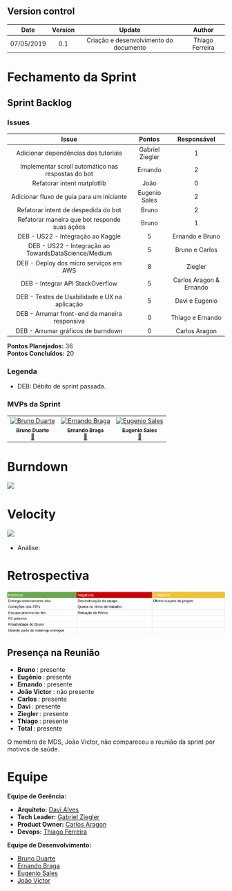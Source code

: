 ## Version control

|Date|Version|Update|Author|
|:--:|:----:|:-------:|:---:|
| 07/05/2019 |0.1|Criação e desenvolvimento do documento|Thiago Ferreira|

# Fechamento da Sprint

## Sprint Backlog

### Issues
|Issue|Pontos|Responsável|
|:---:|:----:|:---------:|
|Adicionar dependências dos tutoriais|Gabriel Ziegler|1|Não Entregue|
|Implementar scroll automático nas respostas do bot|Ernando|2|Não Entregue|
|Refatorar intent matplotlib|João|0|Entregue|
|Adicionar fluxo de guia para um iniciante|Eugenio Sales|2|Entregue|
|Refatorar intent de despedida do bot|Bruno|2|Entregue|
|Refatorar maneira que bot responde suas ações|Bruno|1|Entregue|
| DEB - US22 - Integração ao Kaggle| 5 | Ernando e Bruno|Não Entregue|
| DEB - US22 - Integração ao TowardsDataScience/Medium | 5 |Bruno e Carlos|Entregue|
| DEB - Deploy dos micro serviços em AWS | 8 | Ziegler |Não Entregue|
| DEB - Integrar API StackOverflow | 5 | Carlos Aragon & Ernando |Entregue|
| DEB - Testes de Usabilidade e UX na aplicação|5|Davi e Eugenio|Entregue|
| DEB - Arrumar front-end de maneira responsiva|0|Thiago e Ernando|Não Entregue|
| DEB - Arrumar gráficos de burndown|0|Carlos Aragon|Não Entregue|

**Pontos Planejados:** 36 <br>
**Pontos Concluídos:** 20 <br>

### Legenda

- DEB: Débito de sprint passada.

### MVPs da Sprint

<table>
  </tr>
  <td align="center">
    <a href="https://github.com/Mexazonic">
      <img src="https://images.zenhubusercontent.com/59d66de5b0222d5de47a6fd4/a786015d-f914-4dc5-9735-f9c555d1a85b" height="100px" width="100px;" alt="Bruno Duarte"/><br /><sub><b>Bruno Duarte</b></sub></a><br /><a href="https://github.com/fga-eps-mds/2019.1-PyLearner/commits?author=Mexazonic" title="MVP">📖
    </a>
  </td>
  <td align="center">
    <a href="https://github.com/ZarathosDeath">
      <img src="https://images.zenhubusercontent.com/59d66de5b0222d5de47a6fd4/6fb6e6cf-49a0-4a28-8f98-aa6286cb95f3" height="100px" width="100px;" alt="Ernando Braga"/><br /><sub><b>Ernando Braga</b></sub></a><br /><a href="https://github.com/fga-eps-mds/2019.1-PyLearner/commits?author=ZarathosDeath" title="MVP">📖
    </a>
  </td>
  <td align="center"><a href="https://github.com/EugenioSales"><img src="https://avatars2.githubusercontent.com/u/32016154?v=4" width="100px;" alt="Eugenio Sales"/><br /><sub><b>Eugenio Sales </b></sub></a><br /><a href="https://github.com/fga-eps-mds/2019.1-PyLearner/commits?author=Eugeniosales" title="Documentation">📖</a>
  </td>
  <tr>
  
</table>

# Burndown
![](../img/burndownsprint12)

# Velocity
![](../img/velocitysprint12)

- Análise: 
# Retrospectiva
![](../img/reviewsprint12.png)

## Presença na Reunião

* <b>Bruno      </b> : presente
* <b>Eugênio    </b> : presente
* <b>Ernando    </b> : presente
* <b>João Victor</b> : não presente
* <b>Carlos     </b> : presente
* <b>Davi       </b> : presente
* <b>Ziegler    </b> : presente
* <b>Thiago     </b> : presente
* <b>Total      </b> : presente

O membro de MDS, João Victor, não compareceu a reunião da sprint por motivos de saúde.


# Equipe
**Equipe de Gerência:** <br>
* **Arquiteto:** [Davi Alves](https://github.com/davialvb) <br> 
* **Tech Leader:** [Gabriel Ziegler](https://github.com/gabrielziegler3) <br>
* **Product Owner:** [Carlos Aragon](https://github.com/carlosaragon) <br>
* **Devops:** [Thiago Ferreira](https://github.com/thiagoiferreira)

**Equipe de Desenvolvimento:** <br>
- [Bruno Duarte](https://github.com/Mexazonic)<br>
- [Ernando Braga](https://github.com/ZarathosDeath)<br>
- [Eugenio Sales](https://github.com/Eugeniosales)<br>
- [João Victor](https://github.com/joao15victor08)<br>